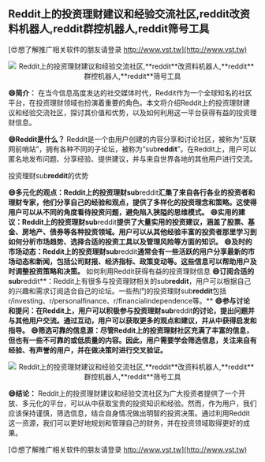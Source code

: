 ## **Reddit上的投资理财建议和经验交流社区,**reddit**改资料机器人,**reddit**群控机器人,**reddit**筛号工具**

[😍想了解推广相关软件的朋友请登录 http://www.vst.tw](http://www.vst.tw)

 <center><img src="https://vst.tw/MP4/tuiguang/png/8.png" alt="Reddit上的投资理财建议和经验交流社区,**reddit**改资料机器人,**reddit**群控机器人,**reddit**筛号工具"></center>

**😄简介：**
在当今信息高度发达的社交媒体时代，Reddit作为一个全球知名的社区平台，在投资理财领域也扮演着重要的角色。本文将介绍Reddit上的投资理财建议和经验交流社区，探讨其价值和优势，以及如何利用这一平台获得有益的投资理财信息。

**😄Reddit是什么？**
Reddit是一个由用户创建的内容分享和讨论社区，被称为“互联网前哨站”，拥有各种不同的子论坛，被称为“sub**reddit**”。在Reddit上，用户可以匿名地发布问题、分享经验、提供建议，并与来自世界各地的其他用户进行交流。

投资理财sub**reddit**的优势

**😄多元化的观点：Reddit上的投资理财sub**reddit**汇集了来自各行各业的投资者和理财专家，他们分享自己的经验和观点，提供了多样化的投资理念和策略。这使得用户可以从不同的角度看待投资问题，避免陷入狭隘的思维模式。**
**😄实用的建议：Reddit上的投资理财sub**reddit**提供了大量实用的投资建议，涵盖了股票、基金、房地产、债券等各种投资领域。用户可以从其他经验丰富的投资者那里学习到如何分析市场趋势、选择合适的投资工具以及管理风险等方面的知识。**
**😄及时的市场动态：Reddit上的投资理财sub**reddit**通常会有一些活跃的用户分享最新的市场动态和新闻，包括公司财报、经济指标、政策变动等。这些信息可以帮助用户及时调整投资策略和决策。**
如何利用Reddit获得有益的投资理财信息
**😄订阅合适的sub**reddit**：Reddit上有很多与投资理财相关的sub**reddit**，用户可以根据自己的兴趣和需求订阅适合自己的论坛。一些热门的投资理财sub**reddit**包括r/investing、r/personalfinance、r/financialindependence等。**
**😄参与讨论和提问：在Reddit上，用户可以积极参与投资理财sub**reddit**的讨论，提出问题并与其他用户交流。通过互动，用户可以获取更多的观点和建议，并从中获得启发和指导。**
**😄筛选可靠的信息源：尽管Reddit上的投资理财社区充满了丰富的信息，但也有一些不可靠的或低质量的内容。因此，用户需要学会筛选信息，关注来自有经验、有声誉的用户，并在做决策时进行交叉验证。**

 <center><img src="https://vst.tw/MP4/tuiguang/png/2.png" alt="Reddit上的投资理财建议和经验交流社区,**reddit**改资料机器人,**reddit**群控机器人,**reddit**筛号工具"></center>

**😄结论：**
Reddit上的投资理财建议和经验交流社区为广大投资者提供了一个开放、多元化的平台，可以从中获取宝贵的投资知识和经验。然而，作为用户，我们应该保持谨慎，筛选信息，结合自身情况做出明智的投资决策。通过利用Reddit这一资源，我们可以更好地规划和管理自己的财务，并在投资领域取得更好的成果。

[😍想了解推广相关软件的朋友请登录 http://www.vst.tw](http://www.vst.tw)



